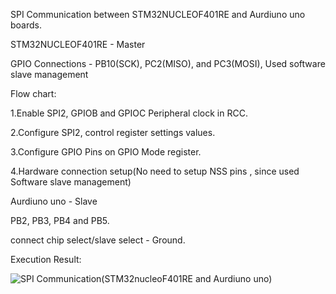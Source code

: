 SPI Communication between STM32NUCLEOF401RE and Aurdiuno uno boards.



STM32NUCLEOF401RE - Master

GPIO Connections - PB10(SCK), PC2(MISO), and PC3(MOSI), Used software slave management

Flow chart:

1.Enable SPI2, GPIOB and GPIOC Peripheral clock in RCC.

2.Configure SPI2, control register settings values.

3.Configure GPIO Pins on GPIO Mode register.

4.Hardware connection setup(No need to setup NSS pins , since used Software slave management)

Aurdiuno uno - Slave

PB2, PB3, PB4 and PB5.

connect chip select/slave select - Ground.

Execution Result:

![SPI Communication(STM32nucleoF401RE and Aurdiuno uno)](https://user-images.githubusercontent.com/63492659/153843503-af19ce6b-a17d-4991-8e70-323b34755c6a.png)
